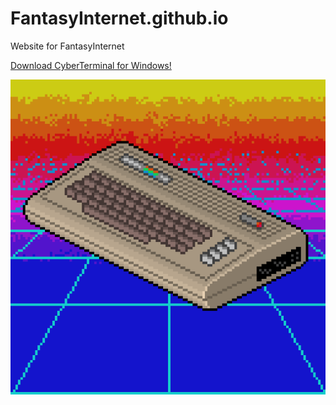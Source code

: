 FantasyInternet.github.io
=========================
Website for FantasyInternet

[Download CyberTerminal for Windows!](./cyberterminal/cyberterminal+Setup+0.0.89.exe)

![retrowave64](./images/retrowave64.gif)
